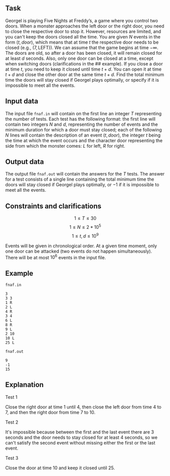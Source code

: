 ## Task

Georgel is playing Five Nights at Freddy’s, a game where you control two doors. When a monster approaches the left door or the right door, you need to close the respective door to stop it. However, resources are limited, and you can't keep the doors closed all the time. You are given $N$ events in the form $(t, door)$, which means that at time $t$ the respective door needs to be closed (e.g., $(7, \text{LEFT})$). We can assume that the game begins at time $-\infty$. The doors are old, so after a door has been closed, it will remain closed for at least $d$ seconds. Also, only one door can be closed at a time, except when switching doors (clarifications in the ## example). If you close a door at time $t$, you need to keep it closed until time $t + d$. You can open it at time $t + d$ and close the other door at the same time $t + d$. Find the total minimum time the doors will stay closed if Georgel plays optimally, or specify if it is impossible to meet all the events.

## Input data

The input file `fnaf.in` will contain on the first line an integer $T$ representing the number of tests. Each test has the following format: the first line will contain two integers $N$ and $d$, representing the number of events and the minimum duration for which a door must stay closed; each of the following $N$ lines will contain the description of an event $(t, door)$, the integer $t$ being the time at which the event occurs and the character door representing the side from which the monster comes: $L$ for left, $R$ for right.

## Output data

The output file `fnaf.out` will contain the answers for the $T$ tests. The answer for a test consists of a single line containing the total minimum time the doors will stay closed if Georgel plays optimally, or $-1$ if it is impossible to meet all the events.

## Constraints and clarifications

$$
1 \leq T \leq 30 
$$
$$
1 \leq N \leq 2 \ast 10^5 
$$
$$
1 \leq t, d \leq 10^9 
$$

Events will be given in chronological order. At a given time moment, only one door can be attacked (two events do not happen simultaneously). There will be at most $10^6$ events in the input file.

## Example

`fnaf.in`
```
3
3 3
1 R
2 L
4 R
3 4
6 L
8 R
9 L
2 10
10 L
25 L
```

`fnaf.out`
```
9
-1
15
```

## Explanation

Test 1

Close the right door at time $1$ until $4$, then close the left door from time $4$ to $7$, and then the right door from time $7$ to $10$. 

Test 2

It's impossible because between the first and the last event there are $3$ seconds and the door needs to stay closed for at least $4$ seconds, so we can't satisfy the second event without missing either the first or the last event.

Test 3

Close the door at time $10$ and keep it closed until $25$.